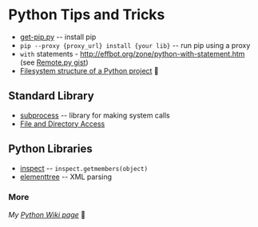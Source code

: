 # Python Tips and Tricks

* [get-pip.py](https://raw.github.com/pypa/pip/master/contrib/get-pip.py) -- install pip
* `pip --proxy {proxy_url} install {your lib}` -- run pip using a proxy
* `with` statements - <http://effbot.org/zone/python-with-statement.htm> (see [Remote.py gist](https://gist.github.com/dnorton/ad9804f79dcac7804772))
* [Filesystem structure of a Python project](http://as.ynchrono.us/2007/12/filesystem-structure-of-python-project_21.html) :star2:

## Standard Library

+ [subprocess](https://docs.python.org/2/library/subprocess.html) -- library for making system calls
+ [File and Directory Access](https://docs.python.org/2/library/filesys.html)

## Python Libraries

* [inspect](https://docs.python.org/2/library/inspect.html#module-inspect) -- `inspect.getmembers(object)`
* [elementtree](https://pypi.python.org/pypi/elementtree/) -- XML parsing

### More

_My [Python Wiki page](https://github.com/dnorton/dev-notes/wiki/Python)_ :notebook:
